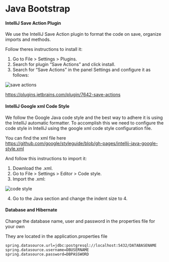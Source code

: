 Java Bootstrap
===============

#### IntelliJ Save Action Plugin
We use the IntelliJ Save Action plugin to format the code on save, organize imports
and methods.

Follow theres instructions to install it:
1. Go to File > Settings > Plugins.
2. Search for plugin “Save Actions” and click install.
3. Search for “Save Actions” in the panel Settings and configure it as follows:

![save actions](https://image.ibb.co/jxeOCf/save-actions.png)


https://plugins.jetbrains.com/plugin/7642-save-actions

#### IntelliJ Google xml Code Style

We follow the Google Java code style and the best way to adhere it is
using the IntelliJ automatic formatter.
To accomplish this we need to configure the code style in IntelliJ using
the google xml code style configuration file.

You can find the xml file here
https://github.com/google/styleguide/blob/gh-pages/intellij-java-google-style.xml

And follow this instructions to import it:
1. Download the .xml.
2. Go to File > Settings > Editor > Code style.
3. Import the .xml:

![code style](https://image.ibb.co/jRB9k0/code-style.png)

4. Go to the Java section and change the indent size to 4.

#### Database and Hibernate
Change the database name, user and password in the properties file for your own


They are located in the application.properties file
```
spring.datasource.url=jdbc:postgresql://localhost:5432/DATABASENAME
spring.datasource.username=DBUSERNAME
spring.datasource.password=DBPASSWORD
```